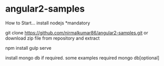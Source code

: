 # angular2-samples

How to Start...
install nodejs *mandatory

git clone https://github.com/nirmalkumar86/angular2-samples.git
      or
download zip file from repository and extract 

npm install
gulp serve

install mongo db if required. some examples required mongo db[optional]